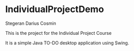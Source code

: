 # IndividualProjectDemo

Stegeran Darius Cosmin

This is the project for the Individual Project Course

It is a simple Java TO-DO desktop application using Swing.

